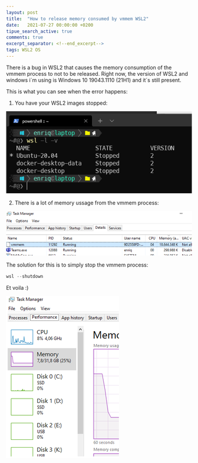 ```yaml
---
layout: post
title:  "How to release memory consumed by vmmem WSL2"
date:   2021-07-27 00:00:00 +0200
tipue_search_active: true
comments: true
excerpt_separator: <!--end_excerpt-->
tags: WSL2 OS
---
```


There is a bug in WSL2 that causes the memory consumption of the vmmem process to not to be released. Right now, the version of WSL2 and windows i´m using is Windows 10 19043.1110 (21H1) and it´s still present.

This is what you can see when the error happens:

1) You have your WSL2 images stopped:
   
![vmmem1](/img/posts/vmmem-taking-too-much-memory/vmmem2.png)

2) There is a lot of memory ussage from the vmmem process:

![vmmem1](/img/posts/vmmem-taking-too-much-memory/vmmem1.png)


<!--end_excerpt-->

The solution for this is to simply stop the vmmem process:

```powershell
wsl --shutdown
```

Et voila :)

![vmmem3](/img/posts/vmmem-taking-too-much-memory/vmmem3.png)
